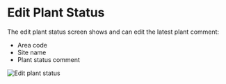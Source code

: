 # Edit Plant Status

The edit plant status screen shows and can edit the latest plant comment:

* Area code
* Site name
* Plant status comment

![Edit plant status](../../img/editplantstatus.png)
